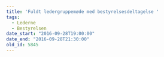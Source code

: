 ```yaml
---
title: 'Fuldt ledergruppemøde med bestyrelsesdeltagelse '
tags:
  - Lederne
  - Bestyrelsen
date_start: "2016-09-28T19:00:00"
date_end: "2016-09-28T21:30:00"
old_id: 5845
---
```

